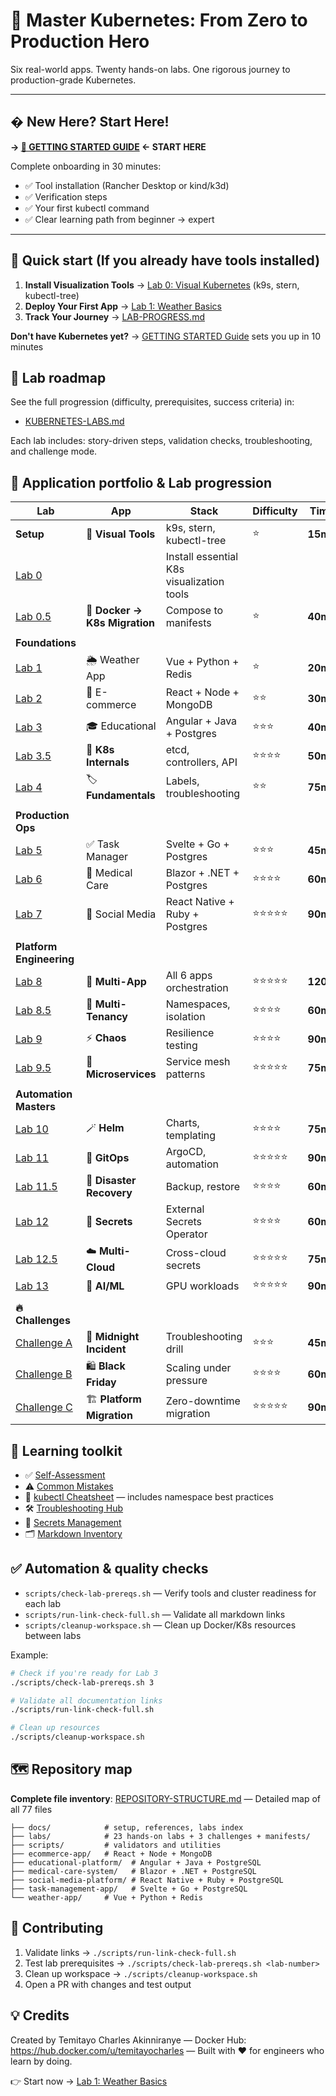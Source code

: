 # 🚀 Master Kubernetes: From Zero to Production Hero

Six real-world apps. Twenty hands-on labs. One rigorous journey to production-grade Kubernetes.

---

## � New Here? Start Here!

**→ [📖 GETTING STARTED GUIDE](docs/GETTING-STARTED.md) ← START HERE**

Complete onboarding in 30 minutes:
- ✅ Tool installation (Rancher Desktop or kind/k3d)
- ✅ Verification steps
- ✅ Your first kubectl command
- ✅ Clear learning path from beginner → expert

---

## 🏁 Quick start (If you already have tools installed)

1. **Install Visualization Tools** → [Lab 0: Visual Kubernetes](labs/00-visual-kubernetes.md) (k9s, stern, kubectl-tree)
2. **Deploy Your First App** → [Lab 1: Weather Basics](labs/01-weather-basics.md)
3. **Track Your Journey** → [LAB-PROGRESS.md](docs/learning/LAB-PROGRESS.md)

**Don't have Kubernetes yet?** → [GETTING STARTED Guide](docs/GETTING-STARTED.md) sets you up in 10 minutes

## 🧭 Lab roadmap
See the full progression (difficulty, prerequisites, success criteria) in:
- [KUBERNETES-LABS.md](docs/KUBERNETES-LABS.md)

Each lab includes: story-driven steps, validation checks, troubleshooting, and challenge mode.

## 🧱 Application portfolio & Lab progression

| Lab | App | Stack | Difficulty | Time |
|-----|-----|------|------------|------|
| **Setup** | 👀 **Visual Tools** | k9s, stern, kubectl-tree | ⭐ | **15m** |
| [Lab 0](labs/00-visual-kubernetes.md) | | Install essential K8s visualization tools | | |
| [Lab 0.5](labs/00.5-docker-compose-to-kubernetes.md) | 🐳 **Docker → K8s Migration** | Compose to manifests | ⭐ | **40m** |
| | | | | |
| **Foundations** | | | | |
| [Lab 1](labs/01-weather-basics.md) | 🌦️ Weather App | Vue + Python + Redis | ⭐ | **20m** |
| [Lab 2](labs/02-ecommerce-basics.md) | 🛒 E-commerce | React + Node + MongoDB | ⭐⭐ | **30m** |
| [Lab 3](labs/03-educational-stateful.md) | 🎓 Educational | Angular + Java + Postgres | ⭐⭐⭐ | **40m** |
| [Lab 3.5](labs/03.5-kubernetes-under-the-hood.md) | 🔧 **K8s Internals** | etcd, controllers, API | ⭐⭐⭐⭐ | **50m** |
| [Lab 4](labs/04-kubernetes-fundamentals.md) | 🏷️ **Fundamentals** | Labels, troubleshooting | ⭐⭐ | **75m** |
| | | | | |
| **Production Ops** | | | | |
| [Lab 5](labs/05-task-ingress.md) | ✅ Task Manager | Svelte + Go + Postgres | ⭐⭐⭐ | **45m** |
| [Lab 6](labs/06-medical-security.md) | 🏥 Medical Care | Blazor + .NET + Postgres | ⭐⭐⭐⭐ | **60m** |
| [Lab 7](labs/07-social-scaling.md) | 📱 Social Media | React Native + Ruby + Postgres | ⭐⭐⭐⭐⭐ | **90m** |
| | | | | |
| **Platform Engineering** | | | | |
| [Lab 8](labs/08-multi-app.md) | 🧩 **Multi-App** | All 6 apps orchestration | ⭐⭐⭐⭐⭐ | **120m** |
| [Lab 8.5](labs/08.5-multi-tenancy.md) | 🏢 **Multi-Tenancy** | Namespaces, isolation | ⭐⭐⭐⭐ | **60m** |
| [Lab 9](labs/09-chaos.md) | ⚡ **Chaos** | Resilience testing | ⭐⭐⭐⭐ | **90m** |
| [Lab 9.5](labs/09.5-complex-microservices.md) | 🔀 **Microservices** | Service mesh patterns | ⭐⭐⭐⭐⭐ | **75m** |
| | | | | |
| **Automation Masters** | | | | |
| [Lab 10](labs/10-helm-package-management.md) | 🪄 **Helm** | Charts, templating | ⭐⭐⭐⭐ | **75m** |
| [Lab 11](labs/11-gitops-argocd.md) | 🤖 **GitOps** | ArgoCD, automation | ⭐⭐⭐⭐⭐ | **90m** |
| [Lab 11.5](labs/11.5-disaster-recovery.md) | 🚨 **Disaster Recovery** | Backup, restore | ⭐⭐⭐⭐ | **60m** |
| [Lab 12](labs/12-external-secrets.md) | 🔐 **Secrets** | External Secrets Operator | ⭐⭐⭐⭐ | **60m** |
| [Lab 12.5](labs/12.5-multi-cloud-secrets.md) | ☁️ **Multi-Cloud** | Cross-cloud secrets | ⭐⭐⭐⭐⭐ | **75m** |
| [Lab 13](labs/13-ai-ml-gpu.md) | 🤖 **AI/ML** | GPU workloads | ⭐⭐⭐⭐⭐ | **90m** |
| | | | | |
| **🔥 Challenges** | | | | |
| [Challenge A](labs/challenge-a-midnight-incident.md) | 🚨 **Midnight Incident** | Troubleshooting drill | ⭐⭐⭐ | **45m** |
| [Challenge B](labs/challenge-b-black-friday.md) | 🛍️ **Black Friday** | Scaling under pressure | ⭐⭐⭐⭐ | **60m** |
| [Challenge C](labs/challenge-c-platform-migration.md) | 🏗️ **Platform Migration** | Zero-downtime migration | ⭐⭐⭐⭐⭐ | **90m** |

## 🎒 Learning toolkit
- ✅ [Self-Assessment](docs/learning/SELF-ASSESSMENT.md)
- ⚠️ [Common Mistakes](docs/learning/COMMON-MISTAKES.md)
- 📘 [kubectl Cheatsheet](docs/reference/kubectl-cheatsheet.md) — includes namespace best practices
- 🛠️ [Troubleshooting Hub](docs/troubleshooting/troubleshooting.md)
- 🔐 [Secrets Management](docs/reference/secrets-management.md)
- 🗂️ [Markdown Inventory](docs/MARKDOWN-INDEX.md)

## ✅ Automation & quality checks
- `scripts/check-lab-prereqs.sh` — Verify tools and cluster readiness for each lab
- `scripts/run-link-check-full.sh` — Validate all markdown links
- `scripts/cleanup-workspace.sh` — Clean up Docker/K8s resources between labs

Example:
```bash
# Check if you're ready for Lab 3
./scripts/check-lab-prereqs.sh 3

# Validate all documentation links
./scripts/run-link-check-full.sh

# Clean up resources
./scripts/cleanup-workspace.sh
```

## 🗺️ Repository map

**Complete file inventory**: [REPOSITORY-STRUCTURE.md](REPOSITORY-STRUCTURE.md) — Detailed map of all 77 files

```
├── docs/            # setup, references, labs index
├── labs/            # 23 hands-on labs + 3 challenges + manifests/
├── scripts/         # validators and utilities
├── ecommerce-app/   # React + Node + MongoDB
├── educational-platform/  # Angular + Java + PostgreSQL
├── medical-care-system/   # Blazor + .NET + PostgreSQL
├── social-media-platform/ # React Native + Ruby + PostgreSQL
├── task-management-app/   # Svelte + Go + PostgreSQL
└── weather-app/     # Vue + Python + Redis
```

## 🤝 Contributing
1) Validate links → `./scripts/run-link-check-full.sh`  
2) Test lab prerequisites → `./scripts/check-lab-prereqs.sh <lab-number>`  
3) Clean up workspace → `./scripts/cleanup-workspace.sh`
4) Open a PR with changes and test output

## 💡 Credits
Created by Temitayo Charles Akinniranye — Docker Hub: https://hub.docker.com/u/temitayocharles — Built with ❤️ for engineers who learn by doing.

👉 Start now → [Lab 1: Weather Basics](labs/01-weather-basics.md)